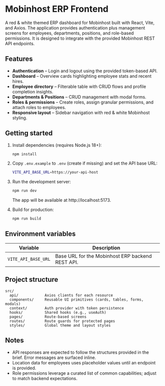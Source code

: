 # Mobinhost ERP Frontend

A red & white themed ERP dashboard for Mobinhost built with React, Vite, and Axios. The application provides authentication plus management screens for employees, departments, positions, and role-based permissions. It is designed to integrate with the provided Mobinhost REST API endpoints.

## Features

- **Authentication** – Login and logout using the provided token-based API.
- **Dashboard** – Overview cards highlighting employee stats and recent hires.
- **Employee directory** – Filterable table with CRUD flows and profile completion insights.
- **Departments & Positions** – CRUD management with modal forms.
- **Roles & permissions** – Create roles, assign granular permissions, and attach roles to employees.
- **Responsive layout** – Sidebar navigation with red & white Mobinhost styling.

## Getting started

1. Install dependencies (requires Node.js 18+):

   ```bash
   npm install
   ```

2. Copy `.env.example` to `.env` (create if missing) and set the API base URL:

   ```bash
   VITE_API_BASE_URL=https://your-api-host
   ```

3. Run the development server:

   ```bash
   npm run dev
   ```

   The app will be available at http://localhost:5173.

4. Build for production:

   ```bash
   npm run build
   ```

## Environment variables

| Variable             | Description                                          |
| -------------------- | ---------------------------------------------------- |
| `VITE_API_BASE_URL`  | Base URL for the Mobinhost ERP backend REST API.     |

## Project structure

```
src/
  api/            Axios clients for each resource
  components/     Reusable UI primitives (cards, tables, forms, modals)
  context/        Auth provider with token persistence
  hooks/          Shared hooks (e.g., useAuth)
  pages/          Route-based screens
  routes/         Route guards for protected pages
  styles/         Global theme and layout styles
```

## Notes

- API responses are expected to follow the structures provided in the brief. Error messages are surfaced inline.
- Location data for employees uses placeholder values until an endpoint is provided.
- Role permissions leverage a curated list of common capabilities; adjust to match backend expectations.
